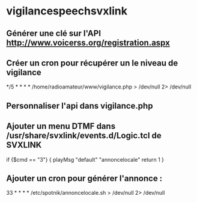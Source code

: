 # vigilancespeechsvxlink

## Générer une clé sur l'API http://www.voicerss.org/registration.aspx

## Créer un cron pour récupérer un le niveau de vigilance
*/5 * * * * /home/radioamateur/www/vigilance.php  > /dev/null 2> /dev/null

## Personnaliser l'api dans vigilance.php

## Ajouter un menu DTMF dans /usr/share/svxlink/events.d/Logic.tcl de  SVXLINK

  if {$cmd == "3"} {
    playMsg "default" "annoncelocale"
    return 1
  }

## Ajouter un cron pour générer l'annonce :

33 * * * * /etc/spotnik/annoncelocale.sh  > /dev/null 2> /dev/null

